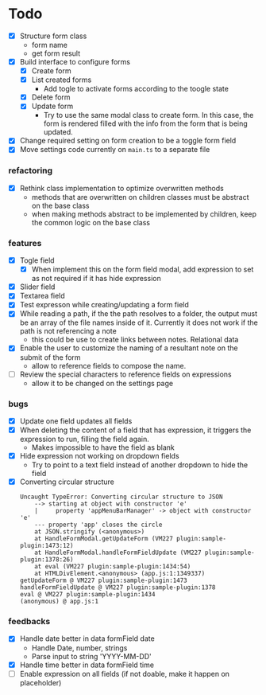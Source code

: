 # Todo

- [X] Structure form class
    - form name
    - get form result
- [X] Build interface to configure forms
    - [X] Create form
    - [X] List created forms
        - Add togle to activate forms according to the toogle state
    - [X] Delete form
    - [X] Update form
        - Try to use the same modal class to create form. In this case, the form is rendered filled with the info from the form that is being updated.
- [X] Change required setting on form creation to be a toggle form field
- [X] Move settings code currently on `main.ts` to a separate file

### refactoring

- [X] Rethink class implementation to optimize overwritten methods
    - methods that are overwritten on children classes must be abstract on the base class
    - when making methods abstract to be implemented by children, keep the common logic on the base class

### features
 - [X] Togle field  
    - [X] When implement this on the form field modal, add expression to set as not required if it has hide expression
 - [X] Slider field
 - [X] Textarea field
 - [X] Test expresson while creating/updating a form field
 - [X] While reading a path, if the the path resolves to a folder, the output must be an array of the file names inside of it. Currently it does not work if the path is not referencing a note
    - this could be use to create links between notes. Relational data
 - [X] Enable the user to customize the naming of a resultant note on the submit of the form
    - allow to reference fields to compose the name.
 - [ ] Review the special characters to reference fields on expressions
    - allow it to be changed on the settings page

### bugs
- [X] Update one field updates all fields 
- [X] When deleting the content of a field that has expression, it triggers the expression to run, filling the field again.
    - Makes impossible to have the field as blank
- [X] Hide expression not working on dropdown fields
    - Try to point to a text field instead of another dropdown to hide the field
- [X] Converting circular structure
    ```
    Uncaught TypeError: Converting circular structure to JSON
        --> starting at object with constructor 'e'
        |     property 'appMenuBarManager' -> object with constructor 'e'
        --- property 'app' closes the circle
        at JSON.stringify (<anonymous>)
        at HandleFormModal.getUpdateForm (VM227 plugin:sample-plugin:1473:12)
        at HandleFormModal.handleFormFieldUpdate (VM227 plugin:sample-plugin:1378:26)
        at eval (VM227 plugin:sample-plugin:1434:54)
        at HTMLDivElement.<anonymous> (app.js:1:1349337)
    getUpdateForm @ VM227 plugin:sample-plugin:1473
    handleFormFieldUpdate @ VM227 plugin:sample-plugin:1378
    eval @ VM227 plugin:sample-plugin:1434
    (anonymous) @ app.js:1
    ```

### feedbacks
- [X] Handle date better in data formField date
    - Handle Date, number, strings
    - Parse input to string 'YYYY-MM-DD'
- [X] Handle time better in data formField time
- [ ] Enable expression on all fields (if not doable, make it happen on placeholder)